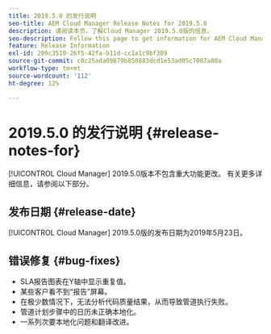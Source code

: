 ```yaml
---
title: 2019.5.0 的发行说明
seo-title: AEM Cloud Manager Release Notes for 2019.5.0
description: 请阅读本页，了解Cloud Manager 2019.5.0版的信息。
seo-description: Follow this page to get information for AEM Cloud Manager Release 2019.5.0.
feature: Release Information
exl-id: 209c3510-26f5-42fa-b11d-cc1a1c9bf389
source-git-commit: c0c25ada09879b850883dcd1e53ad05c7087a80a
workflow-type: tm+mt
source-wordcount: '112'
ht-degree: 12%

---
```


# 2019.5.0 的发行说明 {#release-notes-for}

[!UICONTROL Cloud Manager] 2019.5.0版本不包含重大功能更改。 有关更多详细信息，请参阅以下部分。

## 发布日期 {#release-date}

[!UICONTROL Cloud Manager] 2019.5.0版的发布日期为2019年5月23日。


## 错误修复 {#bug-fixes}

* SLA报告图表在Y轴中显示重复值。
* 某些客户看不到“报告”屏幕。
* 在极少数情况下，无法分析代码质量结果，从而导致管道执行失败。
* 管道计划步骤中的日历未正确本地化。
* 一系列次要本地化问题和翻译改进。
